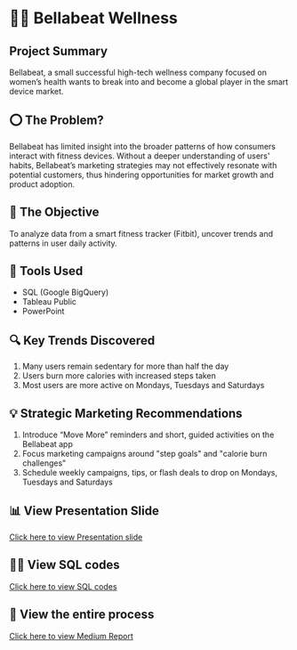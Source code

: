 # 🤸‍♀️ Bellabeat Wellness

## Project Summary
Bellabeat, a small successful high-tech wellness company focused on women’s health wants to break into and become a global player in the smart device market.

## ⭕ The Problem?
Bellabeat has limited insight into the broader patterns of how consumers interact with fitness devices. Without a deeper understanding of users' habits, Bellabeat’s marketing strategies may not effectively resonate with potential customers, thus hindering opportunities for market growth and product adoption.

## 🎯  The Objective
To analyze data from a smart fitness tracker (Fitbit), uncover trends and patterns in user daily activity.

## 🧰 Tools Used
- SQL (Google BigQuery)
- Tableau Public
- PowerPoint

## 🔍 Key Trends Discovered
1. Many users remain sedentary for more than half the day
2. Users burn more calories with increased steps taken
3. Most users are more active on Mondays, Tuesdays and Saturdays

## 💡 Strategic Marketing  Recommendations
1. Introduce “Move More” reminders and short, guided activities on the Bellabeat app
2. Focus marketing  campaigns around "step goals" and "calorie burn challenges"
3. Schedule weekly campaigns, tips, or flash deals to drop on Mondays, Tuesdays and Saturdays

## 📊 View Presentation Slide 
[Click here to view Presentation slide](https://www.canva.com/design/DAGoRYZqjD4/Z5Bjm9uxq0LYipHFlUqT8w/edit?utm_content=DAGoRYZqjD4&utm_campaign=designshare&utm_medium=link2&utm_source=sharebutton)

## 🧑‍💻 View SQL codes
[Click here to view SQL codes]()

## 📝 View the entire process 
[Click here to view Medium Report](https://medium.com/@tosin.folorunso01/bellabeat-case-study-how-user-data-unlocked-a-smarter-marketing-strategy-dc92fcad6da1)

